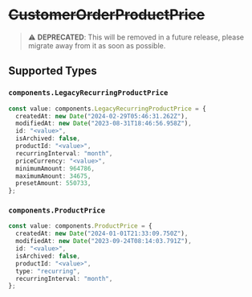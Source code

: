 # ~~CustomerOrderProductPrice~~

> :warning: **DEPRECATED**: This will be removed in a future release, please migrate away from it as soon as possible.


## Supported Types

### `components.LegacyRecurringProductPrice`

```typescript
const value: components.LegacyRecurringProductPrice = {
  createdAt: new Date("2024-02-29T05:46:31.262Z"),
  modifiedAt: new Date("2023-08-31T18:46:56.958Z"),
  id: "<value>",
  isArchived: false,
  productId: "<value>",
  recurringInterval: "month",
  priceCurrency: "<value>",
  minimumAmount: 964786,
  maximumAmount: 34675,
  presetAmount: 550733,
};
```

### `components.ProductPrice`

```typescript
const value: components.ProductPrice = {
  createdAt: new Date("2024-01-01T21:33:09.750Z"),
  modifiedAt: new Date("2023-09-24T08:14:03.791Z"),
  id: "<value>",
  isArchived: false,
  productId: "<value>",
  type: "recurring",
  recurringInterval: "month",
};
```


